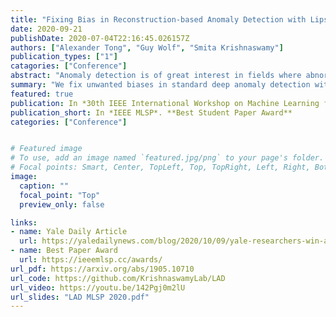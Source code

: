 ```yaml
---
title: "Fixing Bias in Reconstruction-based Anomaly Detection with Lipschitz Discriminators"
date: 2020-09-21
publishDate: 2020-07-04T22:16:45.026157Z
authors: ["Alexander Tong", "Guy Wolf", "Smita Krishnaswamy"]
publication_types: ["1"]
catagories: ["Conference"]
abstract: "Anomaly detection is of great interest in fields where abnormalities need to be identified and corrected (e.g., medicine and finance). Deep learning methods for this task often rely on autoencoder reconstruction error, sometimes in conjunction with other errors. We show that this approach exhibits intrinsic biases that lead to undesirable results. Reconstruction-based methods are sensitive to training-data outliers and simple-to-reconstruct points. Instead, we introduce a new unsupervised Lipschitz anomaly discriminator that does not suffer from these biases. Our anomaly discriminator is trained, similar to the ones used in GANs, to detect the difference between the training data and corruptions of the training data. We show that this procedure successfully detects unseen anomalies with guarantees on those that have a certain Wasserstein distance from the data or corrupted training set. These additions allow us to show improved performance on MNIST, CIFAR10, and health record data."
summary: "We fix unwanted biases in standard deep anomaly detection with a new architecture."
featured: true
publication: In *30th IEEE International Workshop on Machine Learning for Signal Processing*. **Best Student Paper Award**
publication_short: In *IEEE MLSP*. **Best Student Paper Award**
categories: ["Conference"]


# Featured image
# To use, add an image named `featured.jpg/png` to your page's folder.
# Focal points: Smart, Center, TopLeft, Top, TopRight, Left, Right, BottomLeft, Bottom, BottomRight.
image:
  caption: ""
  focal_point: "Top"
  preview_only: false

links:
- name: Yale Daily Article
  url: https://yaledailynews.com/blog/2020/10/09/yale-researchers-win-award-for-best-machine-learning-paper/
- name: Best Paper Award
  url: https://ieeemlsp.cc/awards/
url_pdf: https://arxiv.org/abs/1905.10710
url_code: https://github.com/KrishnaswamyLab/LAD
url_video: https://youtu.be/142Pgj0m2lU
url_slides: "LAD MLSP 2020.pdf"
---
```


